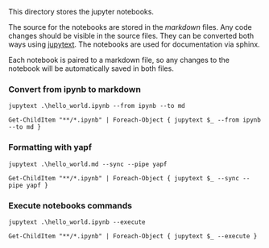 This directory stores the jupyter notebooks.

The source for the notebooks are stored in the *markdown* files.
Any code changes should be visible in the source files.
They can be converted both ways using [jupytext](https://github.com/mwouts/jupytext).
The notebooks are used for documentation via sphinx.

Each notebook is paired to a markdown file, so any changes to the notebook will be automatically saved in both files.

### Convert from ipynb to markdown

    jupytext .\hello_world.ipynb --from ipynb --to md

    Get-ChildItem "**/*.ipynb" | Foreach-Object { jupytext $_ --from ipynb --to md }


### Formatting with yapf

    jupytext .\hello_world.md --sync --pipe yapf

    Get-ChildItem "**/*.ipynb" | Foreach-Object { jupytext $_ --sync --pipe yapf }


### Execute notebooks commands

    jupytext .\hello_world.ipynb --execute

    Get-ChildItem "**/*.ipynb" | Foreach-Object { jupytext $_ --execute }
